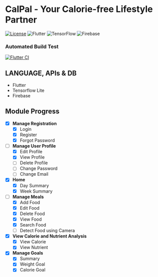 # CalPal - Your Calorie-free Lifestyle Partner
[![License](https://img.shields.io/badge/License-BSD_3--Clause-blue.svg)](https://opensource.org/licenses/BSD-3-Clause) ![Flutter](https://img.shields.io/badge/Flutter-%2302569B.svg?style=plastic&logo=Flutter&logoColor=white) ![TensorFlow](https://img.shields.io/badge/TensorFlow-%23FF6F00.svg?style=plastic&logo=TensorFlow&logoColor=white) ![Firebase](https://img.shields.io/badge/Firebase-039BE5?style=plastic&logo=Firebase&logoColor=white)


### **Automated Build Test**
[![Flutter CI](https://github.com/darksky6666/CalPal/actions/workflows/flutter-apk-autobuild.yml/badge.svg)](https://github.com/darksky6666/CalPal/actions/workflows/flutter-apk-autobuild.yml)


## **LANGUAGE, APIs & DB**
- Flutter
- Tensorflow Lite
- Firebase

## Module Progress
- [x] **Manage Registration**
    - [x] Login
    - [x] Register
    - [x] Forgot Password
- [ ] **Manage User Profile**
    - [x] Edit Profile
    - [x] View Profile
    - [ ] Delete Profile
    - [ ] Change Password
    - [ ] Change Email
- [x] **Home**
    - [x] Day Summary
    - [x] Week Summary
- [ ] **Manage Meals**
    - [x] Add Food
    - [x] Edit Food
    - [x] Delete Food
    - [x] View Food
    - [x] Search Food
    - [ ] Detect Food using Camera
- [x] **View Calorie and Nutrient Analysis**
    - [x] View Calorie
    - [x] View Nutrient
- [x] **Manage Goals**
    - [x] Summary
    - [x] Weight Goal
    - [x] Calorie Goal